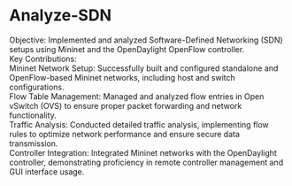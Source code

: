 # Analyze-SDN
Objective: Implemented and analyzed Software-Defined Networking (SDN) setups using Mininet and the OpenDaylight OpenFlow controller.</br>
Key Contributions:</br>
Mininet Network Setup: Successfully built and configured standalone and OpenFlow-based Mininet networks, including host and switch configurations.</br>
Flow Table Management: Managed and analyzed flow entries in Open vSwitch (OVS) to ensure proper packet forwarding and network functionality.</br>
Traffic Analysis: Conducted detailed traffic analysis, implementing flow rules to optimize network performance and ensure secure data transmission.</br>
Controller Integration: Integrated Mininet networks with the OpenDaylight controller, demonstrating proficiency in remote controller management and GUI interface usage.</br>
